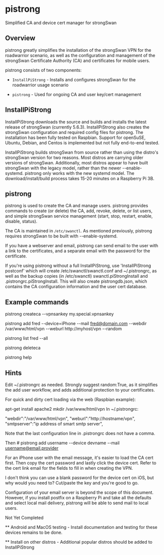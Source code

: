 # pistrong
Simplified CA and device cert manager for strongSwan

## Overview

pistrong greatly simplifies the installation of the strongSwan VPN for
the roadwarrior scenario, as well as the configuration and management of
the strongSwan Certificate Authority (CA) and certificates for mobile
users.

pistrong consists of two components:

* `InstallPiStrong` - Installs and configures strongSwan for the roadwarrior
usage scenario

* `pistrong` - Used for ongoing CA and user key/cert management

## InstallPiStrong 

InstallPiStrong downloads the source and builds and installs the latest
release of strongSwan (currently 5.6.3). InstallPiStrong also creates
the strongSwan configuration and required config files for pistrong. The
installation has been fully tested on Raspbian. Support for openSuSE,
Ubuntu, Debian, and Centos is implemented but not fully end-to-end
tested.

InstallPiStrong builds strongSwan from source rather than using the
distro's strongSwan version for two reasons. Most distros are carrying
older versions of strongSwan. Additionally, most distros appear to have
built strongSwan with the legacy model, rather than the newer
--enable-systemd. pistrong only works with the new systemd model. The
download/install/build process takes 15-20 minutes on a Raspberry Pi
3B.

## pistrong
pistrong is used to create the CA and manage users. pistrong provides
commands to create (or delete) the CA, add, revoke, delete, or list
users, and simple strongSwan service management (start, stop, restart,
enable, disable, status).

The CA is maintained in `/etc/swanctl`. As mentioned previously, pistrong
requires strongSwan to be built with --enable-systemd.

If you have a webserver and email, pistrong can send email to the
user with a link to the certificates, and a separate email with the
password for the certificate. 

If you're using pistrong without a full InstallPiStrong, use
'InstallPiStrong postconf' which will create /etc/swanctl/swanctl.conf
and ~/.pistrongrc, as well as the backup copies (in /etc/swanctl)
swanctl.piStrongInstall and .pistrongrc.piStrongInstall. This will also
create pistrongdb.json, which contains the CA configuration information
and the user cert database.

## Example commands

pistrong createca --vpnsankey my.special.vpnsankey

pistrong add fred --device=iPhone --mail fred@domain.com --webdir /var/www/html/vpn --weburl http://myhost/vpn --random

pistrong list fred --all

pistrong deleteca

pistrong help


## Hints

Edit ~/.pistrongrc as needed. Strongly suggest random:True, as it
simplifies the add user workflow, and adds additional protection to your
certificates.

For quick and dirty cert loading via the web (Raspbian example):

apt-get install apache2
mkdir /var/www/html/vpn
In ~/.pistrongrc:

   "webdir":"/var/www/html/vpn",
   "weburl":"http://hostname/vpn",
   "smtpserver":"ip address of smart smtp server",

Note that the last configuration line in .pistrongrc does not have a comma.

Then # pistrong add username --device devname --mail username@email.provider

For an iPhone user with the email message, it's easier to load the CA
cert first. Then copy the cert password and lastly click the device
cert. Refer to the cert link email for the fields to fill in when
creating the VPN.

I don't think you can use a blank password for the device cert on iOS,
but why would you need to? Cut/paste the key and you're good to go.

Configuration of your email server is beyond the scope of this
document. However, if you install postfix on a Raspberry Pi and take all
the defaults and select local mail delivery, pistrong will be able to
send mail to local users.

Not Yet Completed

** Android and MacOS testing - Install documentation and testing for
   these devices remains to be done.

** Install on other distros - Additional popular distros should be added
   to InstallPiStrong

